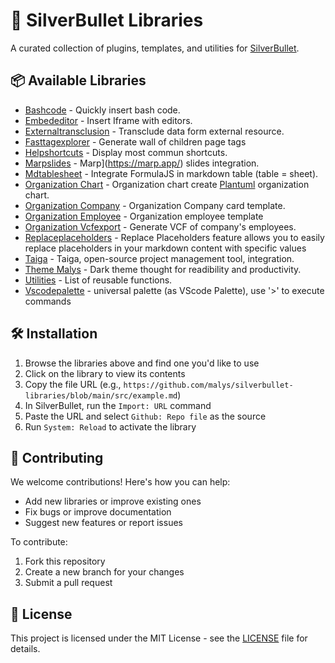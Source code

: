 # 🚀 SilverBullet Libraries

A curated collection of plugins, templates, and utilities for [SilverBullet](https://silverbullet.md/).

## 📦 Available Libraries

- [Bashcode](https://github.com/malys/silverbullet-libraries/blob/main/src/BashCode.md) - Quickly insert bash code.
- [Embededitor](https://github.com/malys/silverbullet-libraries/blob/main/src/EmbedEditor.md) - Insert Iframe with editors.
- [Externaltransclusion](https://github.com/malys/silverbullet-libraries/blob/main/src/ExternalTransclusion.md) - Transclude data form external resource.
- [Fasttagexplorer](https://github.com/malys/silverbullet-libraries/blob/main/src/FastTagExplorer.md) - Generate wall of children page tags
- [Helpshortcuts](https://github.com/malys/silverbullet-libraries/blob/main/src/HelpShortcuts.md) - Display most commun shortcuts.
- [Marpslides](https://github.com/malys/silverbullet-libraries/blob/main/src/MarpSlides.md) - Marp](https://marp.app/) slides integration.
- [Mdtablesheet](https://github.com/malys/silverbullet-libraries/blob/main/src/MdTableSheet.md) - Integrate FormulaJS in markdown table (table = sheet).
- [Organization Chart](https://github.com/malys/silverbullet-libraries/blob/main/src/Organization/Organization-Chart.md) - Organization chart create [Plantuml](https://plantuml.com/fr/) organization chart.
- [Organization Company](https://github.com/malys/silverbullet-libraries/blob/main/src/Organization/Organization-Company.md) - Organization Company card template.
- [Organization Employee](https://github.com/malys/silverbullet-libraries/blob/main/src/Organization/Organization-Employee.md) - Organization employee template
- [Organization Vcfexport](https://github.com/malys/silverbullet-libraries/blob/main/src/Organization/Organization-VCFExport.md) - Generate VCF of company's employees.
- [Replaceplaceholders](https://github.com/malys/silverbullet-libraries/blob/main/src/ReplacePlaceholders.md) - Replace Placeholders feature allows you to easily replace placeholders in your markdown content with specific values
- [Taiga](https://github.com/malys/silverbullet-libraries/blob/main/src/Taiga.md) - Taiga, open-source project management tool, integration.
- [Theme Malys](https://github.com/malys/silverbullet-libraries/blob/main/src/Theme/theme-malys.md) - Dark theme thought for readibility and productivity.
- [Utilities](https://github.com/malys/silverbullet-libraries/blob/main/src/Utilities.md) - List of reusable functions.
- [Vscodepalette](https://github.com/malys/silverbullet-libraries/blob/main/src/VSCodePalette.md) - universal palette (as VScode Palette), use '>' to execute commands

## 🛠️ Installation
1. Browse the libraries above and find one you'd like to use
2. Click on the library to view its contents
3. Copy the file URL (e.g., `https://github.com/malys/silverbullet-libraries/blob/main/src/example.md`)
4. In SilverBullet, run the `Import: URL` command
5. Paste the URL and select `Github: Repo file` as the source
6. Run `System: Reload` to activate the library

## 🤝 Contributing
We welcome contributions! Here's how you can help:
- Add new libraries or improve existing ones
- Fix bugs or improve documentation
- Suggest new features or report issues

To contribute:
1. Fork this repository
2. Create a new branch for your changes
3. Submit a pull request

## 📜 License
This project is licensed under the MIT License - see the [LICENSE](LICENSE) file for details.